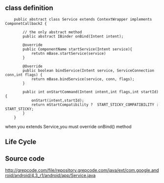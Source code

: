 ## class definition

		public abstract class Service extends ContextWrapper implements ComponetCallback2 {
		    
		    // the only abstract method
		    public abstract IBinder onBind(Intent intent);
		    
		    @override
		    public ComponentName startService(Intent service){
		        retutn mBase.startService(service)
		    }
		    
	    	@Override
            public boolean bindService(Intent service, ServiceConnection conn,int flags) {
                return mBase.bindService(service, conn, flags);
            }
            
            public int onStartCommand(Intent intent,int flags,int startId){
                onStart(intent,startId);
                return mStartCompatibility ?  START_STICKY_COMPATIBILITY : START_STICKY;
            }
		}

when you extends Service,you must override onBind() method


## Life Cycle




















## Source code
http://grepcode.com/file/repository.grepcode.com/java/ext/com.google.android/android/4.3_r1/android/app/Service.java
